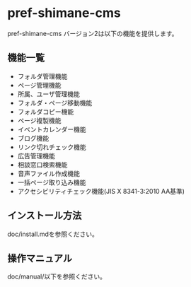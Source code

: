 # pref-shimane-cms

pref-shimane-cms バージョン2は以下の機能を提供します。

## 機能一覧
* フォルダ管理機能
* ページ管理機能
* 所属、ユーザ管理機能
* フォルダ・ページ移動機能
* フォルダコピー機能
* ページ複製機能
* イベントカレンダー機能
* ブログ機能
* リンク切れチェック機能
* 広告管理機能
* 相談窓口検索機能
* 音声ファイル作成機能
* 一括ページ取り込み機能
* アクセシビリティチェック機能(JIS X 8341-3:2010 AA基準)

## インストール方法

doc/install.mdを参照ください。

## 操作マニュアル

doc/manual/以下を参照ください。
